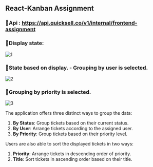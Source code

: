 ## React-Kanban Assignment

### 🔴Api :  https://api.quicksell.co/v1/internal/frontend-assignment  

### 🔴Display state: 
![1](https://github.com/Ambuj-Pandey/Ambuj_Pandey-Kanban_Assignment/assets/78492933/8720aece-1809-433e-9d85-ad64241c6f20)


### 🔴State based on display. - Grouping by user is selected.
![2](https://github.com/Ambuj-Pandey/Ambuj_Pandey-Kanban_Assignment/assets/78492933/8c35a71b-b80e-42c6-9813-aceadd826469)


### 🔴Grouping by priority is selected.
![3](https://github.com/Ambuj-Pandey/Ambuj_Pandey-Kanban_Assignment/assets/78492933/ac88f489-0bcd-4e30-9414-fc00af311e62)


The application offers three distinct ways to group the data:

1. **By Status**: Group tickets based on their current status.
2. **By User**: Arrange tickets according to the assigned user.
3. **By Priority**: Group tickets based on their priority level.

Users are also able to sort the displayed tickets in two ways:

1. **Priority**: Arrange tickets in descending order of priority.
2. **Title**: Sort tickets in ascending order based on their title.
